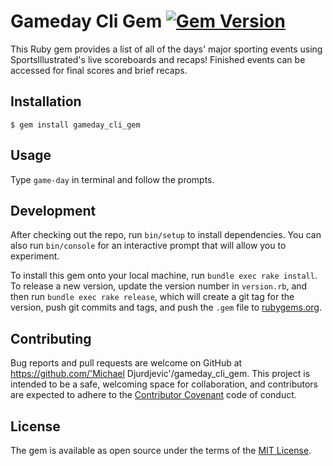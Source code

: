 # Gameday Cli Gem [![Gem Version](https://badge.fury.io/rb/gameday_cli_gem.svg)](https://badge.fury.io/rb/gameday_cli_gem)

This Ruby gem provides a list of all of the days' major sporting events using SportsIllustrated's live scoreboards and recaps! Finished events can be accessed for final scores and brief recaps.

## Installation

    $ gem install gameday_cli_gem

## Usage

Type `game-day` in terminal and follow the prompts.

## Development

After checking out the repo, run `bin/setup` to install dependencies. You can also run `bin/console` for an interactive prompt that will allow you to experiment.

To install this gem onto your local machine, run `bundle exec rake install`. To release a new version, update the version number in `version.rb`, and then run `bundle exec rake release`, which will create a git tag for the version, push git commits and tags, and push the `.gem` file to [rubygems.org](https://rubygems.org).

## Contributing

Bug reports and pull requests are welcome on GitHub at https://github.com/'Michael Djurdjevic'/gameday_cli_gem. This project is intended to be a safe, welcoming space for collaboration, and contributors are expected to adhere to the [Contributor Covenant](http://contributor-covenant.org) code of conduct.


## License

The gem is available as open source under the terms of the [MIT License](http://opensource.org/licenses/MIT).
